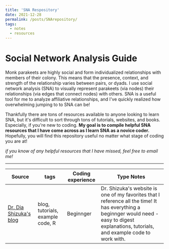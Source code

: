 ```yaml
---
title: 'SNA Respository'
date: 2021-12-28
permalink: /posts/SNArepository/
tags:
  - notes
  - resources
---
```

Social Network Analysis Guide
======
Monk parakeets are highly social and form individualized relationships with members of their colony. This means that the presence, context, and strength of the relationship varies between pairs, or dyads. I use social network analysis (SNA) to visually represent parakeets (via nodes) their relationships (via edges that connect nodes) with others. SNA is a useful tool for me to analyze affiliative relationships, and I've quickly realized how overwhelming jumping to to SNA can be!

Thankfully there are tons of resources available to anyone looking to learn SNA, but it's difficult to sort through tons of tutorials, websites, and books. Especially, if you're new to coding. **My goal is to compile helpful SNA resources that I have come across as I learn SNA as a novice coder.** Hopefully, you will find this repository useful no matter what stage of coding you are at!

_if you know of any helpful resources that I have missed, feel free to email me!_ 

------

| Source            | tags   | Coding experience | Type Notes                                                              |
| ------------      |--------| ------------------|------------------------------------------ |
| [Dr. Dia Shizuka's blog](https://dshizuka.github.io/networkanalysis/index.html)    |  blog, tutorials, example code, R  | Beginnger | Dr. Shizuka's website is one of my favorites that I reference all the time! It has everything a beginnger would need - easy to digest explanations, tutorials, and example code to work with. |

